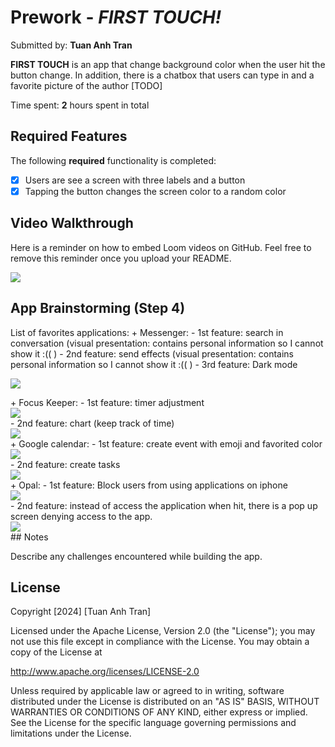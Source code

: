 # Prework - *FIRST TOUCH!*

Submitted by: **Tuan Anh Tran**

**FIRST TOUCH** is an app that change background color when the user hit the button change. In addition, there is a chatbox that users can type in and a favorite picture of the author [TODO] 

Time spent: **2** hours spent in total

## Required Features

The following **required** functionality is completed:

- [x] Users are see a screen with three labels and a button
- [x] Tapping the button changes the screen color to a random color
 
## Video Walkthrough

Here is a reminder on how to embed Loom videos on GitHub. Feel free to remove this reminder once you upload your README. 

<div>
    <a href="https://www.loom.com/share/522dcf39365249ceb67683d8c3dc8bd9">
    </a>
    <a href="https://www.loom.com/share/522dcf39365249ceb67683d8c3dc8bd9">
      <img style="max-width:300px;" src="https://cdn.loom.com/sessions/thumbnails/522dcf39365249ceb67683d8c3dc8bd9-68e7afd40d4324c4-full-play.gif">
    </a>
  </div>

## App Brainstorming (Step 4)
   List of favorites applications:
    + Messenger:
        - 1st feature: search in conversation
            (visual presentation: contains personal information so I cannot show it :(( )
        - 2nd feature: send effects
            (visual presentation: contains personal information so I cannot show it :(( )
        - 3rd feature: Dark mode
            <div>
    <a href="https://www.loom.com/share/2e1a7cad64eb4238b5ad59b5ab5e8153">
    </a>
    <a href="https://www.loom.com/share/2e1a7cad64eb4238b5ad59b5ab5e8153">
      <img style="max-width:300px;" src="https://cdn.loom.com/sessions/thumbnails/2e1a7cad64eb4238b5ad59b5ab5e8153-25642272638c20dc-full-play.gif">
    </a>
  </div>
    + Focus Keeper:
        - 1st feature: timer adjustment
        <div>
    <a href="https://www.loom.com/share/bc1022d256794184a8b17bd730aafd18">
    </a>
    <a href="https://www.loom.com/share/bc1022d256794184a8b17bd730aafd18">
      <img style="max-width:300px;" src="https://cdn.loom.com/sessions/thumbnails/bc1022d256794184a8b17bd730aafd18-6e40b5aa10828d21-full-play.gif">
    </a>
  </div>
        - 2nd feature: chart (keep track of time)
        <div>
    <a href="https://www.loom.com/share/ce42be0f89c547c2a81b59a06c65b99c">
    </a>
    <a href="https://www.loom.com/share/ce42be0f89c547c2a81b59a06c65b99c">
      <img style="max-width:300px;" src="https://cdn.loom.com/sessions/thumbnails/ce42be0f89c547c2a81b59a06c65b99c-b1e898bac511d2ec-full-play.gif">
    </a>
  </div>
    + Google calendar:
        - 1st feature: create event with emoji and favorited color
        <div>
    <a href="https://www.loom.com/share/12ef3d8795a1457b8ba2f29175f8e14c">
    </a>
    <a href="https://www.loom.com/share/12ef3d8795a1457b8ba2f29175f8e14c">
      <img style="max-width:300px;" src="https://cdn.loom.com/sessions/thumbnails/12ef3d8795a1457b8ba2f29175f8e14c-975ca7a5c14e48d7-full-play.gif">
    </a>
  </div>
        - 2nd feature: create tasks
        <div>
    <a href="https://www.loom.com/share/136fbfd397ea4ca6a468daafe2b29b2e">
    </a>
    <a href="https://www.loom.com/share/136fbfd397ea4ca6a468daafe2b29b2e">
      <img style="max-width:300px;" src="https://cdn.loom.com/sessions/thumbnails/136fbfd397ea4ca6a468daafe2b29b2e-d042733113037527-full-play.gif">
    </a>
  </div>
    + Opal:
        - 1st feature: Block users from using applications on iphone 
        <div>
    <a href="https://www.loom.com/share/59e3896197f44fc391fe58c1501c031e">
    </a>
    <a href="https://www.loom.com/share/59e3896197f44fc391fe58c1501c031e">
      <img style="max-width:300px;" src="https://cdn.loom.com/sessions/thumbnails/59e3896197f44fc391fe58c1501c031e-c58381821c6c46ff-full-play.gif">
    </a>
  </div>
        - 2nd feature: instead of access the application when hit, there is a pop up screen denying access to the app.
        <div>
    <a href="https://www.loom.com/share/5bb2b09ceae44b17ba89b71478c60fb9">
    </a>
    <a href="https://www.loom.com/share/5bb2b09ceae44b17ba89b71478c60fb9">
      <img style="max-width:300px;" src="https://cdn.loom.com/sessions/thumbnails/5bb2b09ceae44b17ba89b71478c60fb9-94a93343ed6a7c1a-full-play.gif">
    </a>
  </div>
## Notes

Describe any challenges encountered while building the app.

## License
   Copyright [2024] [Tuan Anh Tran]

   Licensed under the Apache License, Version 2.0 (the "License");
   you may not use this file except in compliance with the License.
   You may obtain a copy of the License at

   http://www.apache.org/licenses/LICENSE-2.0

   Unless required by applicable law or agreed to in writing, software
   distributed under the License is distributed on an "AS IS" BASIS,
   WITHOUT WARRANTIES OR CONDITIONS OF ANY KIND, either express or implied.
   See the License for the specific language governing permissions and
   limitations under the License.
